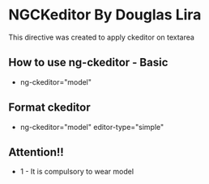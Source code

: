 NGCKeditor By Douglas Lira
=================

This directive was created to apply ckeditor on textarea

## How to use ng-ckeditor - Basic

* ng-ckeditor="model"

## Format ckeditor

* ng-ckeditor="model" editor-type="simple"

## Attention!!

* 1 - It is compulsory to wear model